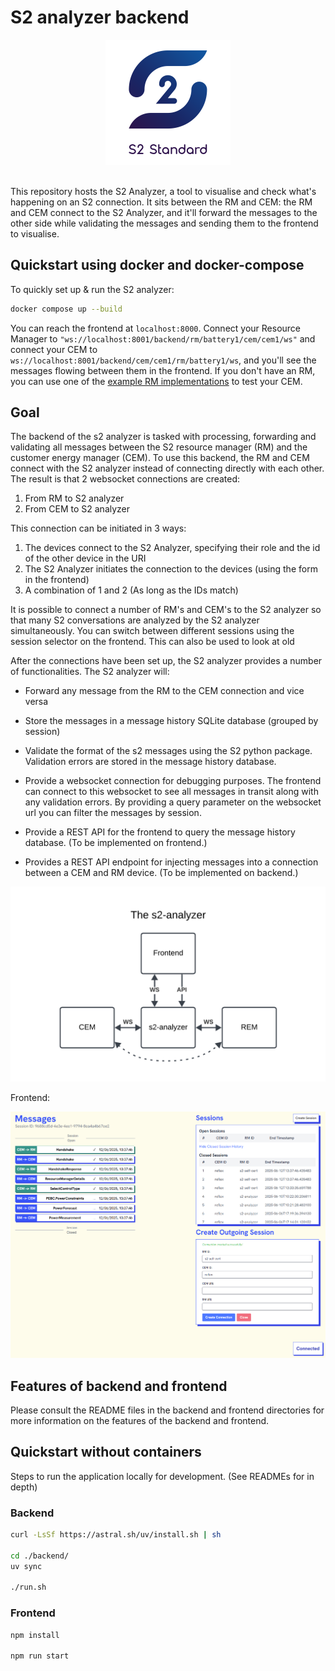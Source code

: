 # S2 analyzer backend

<div align="center">
    <a href="https://s2standard.org"><img src="./diagrams/Logo-S2.svg" width="200" height="200" /></a>
</div>
<br />

This repository hosts the S2 Analyzer, a tool to visualise and check what's happening on an S2 connection. It sits between the RM and CEM: the RM and CEM connect to the S2 Analyzer, and it'll forward the messages to the other side while validating the messages and sending them to the frontend to visualise.

## Quickstart using docker and docker-compose

To quickly set up & run the S2 analyzer:

```bash
docker compose up --build
```

You can reach the frontend at `localhost:8000`. Connect your Resource Manager to `"ws://localhost:8001/backend/rm/battery1/cem/cem1/ws"` and connect your CEM to `ws://localhost:8001/backend/cem/cem1/rm/battery1/ws`, and you'll see the messages flowing between them in the frontend. If you don't have an RM, you can use one of the [example RM implementations](https://github.com/flexiblepower/s2-example-implementations) to test your CEM.

## Goal

The backend of the s2 analyzer is tasked with processing, forwarding and validating all messages between the S2 resource manager (RM) and the customer energy manager (CEM). To use this backend, the RM and CEM connect with the S2 analyzer instead of connecting directly with each other. The result is that 2 websocket connections are created:

  1. From RM to S2 analyzer
  2. From CEM to S2 analyzer

This connection can be initiated in 3 ways:

 1. The devices connect to the S2 Analyzer, specifying their role and the id of the other device in the URI
 2. The S2 Analyzer initiates the connection to the devices (using the form in the frontend)
 3. A combination of 1 and 2 (As long as the IDs match)

It is possible to connect a number of RM's and CEM's to the S2 analyzer so that many S2 conversations are analyzed by the S2 analyzer simultaneously. You can switch between different sessions using the session selector on the frontend. This can also be used to look at old

After the connections have been set up, the S2 analyzer provides a number of functionalities. The S2 analyzer will:

- Forward any message from the RM to the CEM connection and vice versa
- Store the messages in a message history SQLite database (grouped by session)
- Validate the format of the s2 messages using the S2 python package. Validation errors are stored in the message history database.

- Provide a websocket connection for debugging purposes. The frontend can connect to this websocket to see all messages in transit along with any validation errors. By providing a query parameter on the websocket url you can filter the messages by session.
- Provide a REST API for the frontend to query the message history database. (To be implemented on frontend.)
- Provides a REST API endpoint for injecting messages into a connection between a CEM and RM device. (To be implemented on backend.)

![Analyzer Structure](./diagrams/s2-project_basic.png)

Frontend:

![S2 Analyzer Frontend](./diagrams/frontend-screenshot.png)

## Features of backend and frontend

Please consult the README files in the backend and frontend directories for more information on the features of the backend and frontend.

## Quickstart without containers

Steps to run the application locally for development. (See READMEs for in depth)

### Backend

```bash
curl -LsSf https://astral.sh/uv/install.sh | sh

cd ./backend/
uv sync

./run.sh
```

### Frontend

```bash
npm install

npm run start
```
